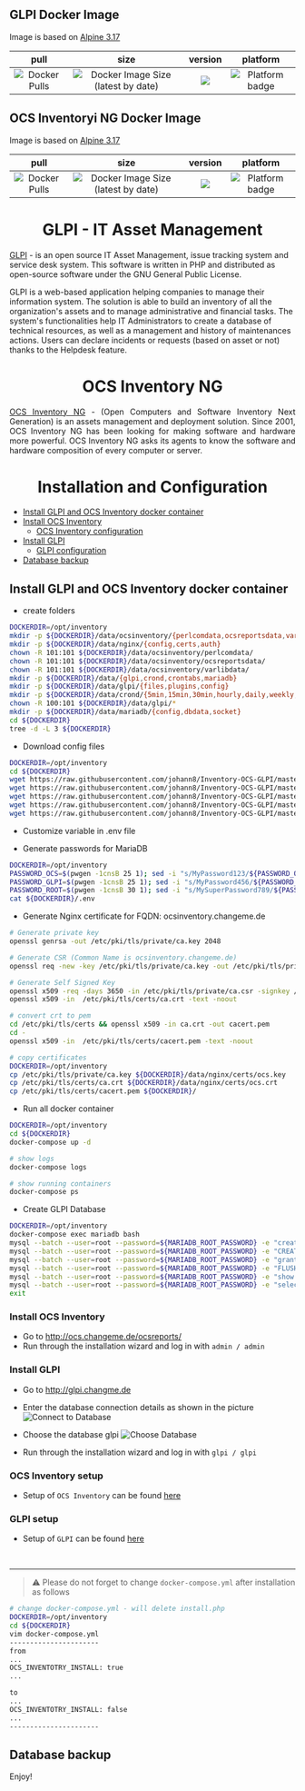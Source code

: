 ## GLPI Docker Image
Image is based on [Alpine 3.17](https://hub.docker.com/repository/docker/johann8/alpine-glpi/general)

| pull | size | version | platform |
|:---------------------------------:|:----------------------------------:|:--------------------------------:|:--------------------------------:|
| ![Docker Pulls](https://img.shields.io/docker/pulls/johann8/alpine-glpi?style=flat-square) | ![Docker Image Size (latest by date)](https://img.shields.io/docker/image-size/johann8/alpine-glpi/latest) | [![](https://img.shields.io/docker/v/johann8/alpine-glpi?sort=date)](https://hub.docker.com/r/johann8/alpine-glpi/tags "Version badge") | ![](https://img.shields.io/badge/platform-amd64-blue "Platform badge") |

## OCS Inventoryi NG Docker Image 
Image is based on [Alpine 3.17](https://hub.docker.com/repository/docker/johann8/alpine-ocs/general)

| pull | size | version | platform |
|:---------------------------------:|:----------------------------------:|:--------------------------------:|:--------------------------------:|
| ![Docker Pulls](https://img.shields.io/docker/pulls/johann8/alpine-ocs?style=flat-square) | ![Docker Image Size (latest by date)](https://img.shields.io/docker/image-size/johann8/alpine-ocs/latest) | [![](https://img.shields.io/docker/v/johann8/alpine-ocs?sort=date)](https://hub.docker.com/r/johann8/alpine-ocs/tags "Version badge") | ![](https://img.shields.io/badge/platform-amd64-blue "Platform badge") |


<h1 align="center">GLPI - IT Asset Management</h1>
<p align='justify'>

<a href="https://glpi-project.org">GLPI</a> - is an open source IT Asset Management, issue tracking system and service desk system. This software is written in PHP and distributed as open-source software under the GNU General Public License.

GLPI is a web-based application helping companies to manage their information system. The solution is able to build an inventory of all the organization's assets and to manage administrative and financial tasks. The system's functionalities help IT Administrators to create a database of technical resources, as well as a management and history of maintenances actions. Users can declare incidents or requests (based on asset or not) thanks to the Helpdesk feature.
</p>

<h1 align="center">OCS Inventory NG</h1>
<p align='justify'>
<a href="https://glpi-project.org">OCS Inventory NG</a> - (Open Computers and Software Inventory Next Generation) is an assets management and deployment solution.
Since 2001, OCS Inventory NG has been looking for making software and hardware more powerful.
OCS Inventory NG asks its agents to know the software and hardware composition of every computer or server.
</p>


<h1 align="center">Installation and Configuration</h1>

- [Install GLPI and OCS Inventory docker container](#install-glpi-and-ocs-Inventory-docker-container)
- [Install OCS Inventory](#install-ocs-inventory)
  - [OCS Inventory configuration](#ocs-inventory-setup)
- [Install GLPI](#install-glpi)
  - [GLPI configuration](#glpi-setup)
- [Database backup](#database-backup)

## Install GLPI and OCS Inventory docker container
- create folders

```bash
DOCKERDIR=/opt/inventory
mkdir -p ${DOCKERDIR}/data/ocsinventory/{perlcomdata,ocsreportsdata,varlibdata,httpdconfdata} 
mkdir -p ${DOCKERDIR}/data/nginx/{config,certs,auth}
chown -R 101:101 ${DOCKERDIR}/data/ocsinventory/perlcomdata/
chown -R 101:101 ${DOCKERDIR}/data/ocsinventory/ocsreportsdata/
chown -R 101:101 ${DOCKERDIR}/data/ocsinventory/varlibdata/
mkdir -p ${DOCKERDIR}/data/{glpi,crond,crontabs,mariadb}
mkdir -p ${DOCKERDIR}/data/glpi/{files,plugins,config}
mkdir -p ${DOCKERDIR}/data/crond/{5min,15min,30min,hourly,daily,weekly,monthly}
chown -R 100:101 ${DOCKERDIR}/data/glpi/*
mkdir -p ${DOCKERDIR}/data/mariadb/{config,dbdata,socket}
cd ${DOCKERDIR}
tree -d -L 3 ${DOCKERDIR}
```

- Download config files

```bash
DOCKERDIR=/opt/inventory
cd ${DOCKERDIR}
wget https://raw.githubusercontent.com/johann8/Inventory-OCS-GLPI/master/docker-compose.yml
wget https://raw.githubusercontent.com/johann8/Inventory-OCS-GLPI/master/docker-compose.override.yml
wget https://raw.githubusercontent.com/johann8/Inventory-OCS-GLPI/master/.env
wget https://raw.githubusercontent.com/johann8/Inventory-OCS-GLPI/master/assets/mariadb/config/my.cnf -P data/mariadb/config/
wget https://raw.githubusercontent.com/johann8/Inventory-OCS-GLPI/master/assets/nginx/config/ocsinventory.conf.template -P data/nginx/config
```

- Customize variable in .env file

- Generate passwords for MariaDB
```bash
DOCKERDIR=/opt/inventory
PASSWORD_OCS=$(pwgen -1cnsB 25 1); sed -i "s/MyPassword123/${PASSWORD_OCS}/" ${DOCKERDIR}/.env
PASSWORD_GLPI=$(pwgen -1cnsB 25 1); sed -i "s/MyPassword456/${PASSWORD_GLPI}/" ${DOCKERDIR}/.env 
PASSWORD_ROOT=$(pwgen -1cnsB 30 1); sed -i "s/MySuperPassword789/${PASSWORD_ROOT}/" ${DOCKERDIR}/.env
cat ${DOCKERDIR}/.env
```
- Generate Nginx certificate for FQDN: ocsinventory.changeme.de
```bash
# Generate private key
openssl genrsa -out /etc/pki/tls/private/ca.key 2048 

# Generate CSR (Common Name is ocsinventory.changeme.de)
openssl req -new -key /etc/pki/tls/private/ca.key -out /etc/pki/tls/private/ca.csr

# Generate Self Signed Key
openssl x509 -req -days 3650 -in /etc/pki/tls/private/ca.csr -signkey /etc/pki/tls/private/ca.key -out /etc/pki/tls/certs/ca.crt
openssl x509 -in  /etc/pki/tls/certs/ca.crt -text -noout

# convert crt to pem
cd /etc/pki/tls/certs && openssl x509 -in ca.crt -out cacert.pem
cd -
openssl x509 -in  /etc/pki/tls/certs/cacert.pem -text -noout

# copy certificates
DOCKERDIR=/opt/inventory
cp /etc/pki/tls/private/ca.key ${DOCKERDIR}/data/nginx/certs/ocs.key
cp /etc/pki/tls/certs/ca.crt ${DOCKERDIR}/data/nginx/certs/ocs.crt
cp /etc/pki/tls/certs/cacert.pem ${DOCKERDIR}/
```
- Run all docker container

```bash
DOCKERDIR=/opt/inventory
cd ${DOCKERDIR}
docker-compose up -d

# show logs
docker-compose logs

# show running containers
docker-compose ps
```
- Create GLPI Database
```bash
DOCKERDIR=/opt/inventory
docker-compose exec mariadb bash
mysql --batch --user=root --password=${MARIADB_ROOT_PASSWORD} -e "create database "${MARIADB_GLPI_DATABASE}" character set utf8mb4"
mysql --batch --user=root --password=${MARIADB_ROOT_PASSWORD} -e "CREATE USER "${MARIADB_GLPI_USER}""
mysql --batch --user=root --password=${MARIADB_ROOT_PASSWORD} -e "grant all on "${MARIADB_GLPI_DATABASE}".*  to '${MARIADB_GLPI_USER}'@'%' identified by '${MARIADB_GLPI_PASSWORD}'"
mysql --batch --user=root --password=${MARIADB_ROOT_PASSWORD} -e "FLUSH PRIVILEGES"
mysql --batch --user=root --password=${MARIADB_ROOT_PASSWORD} -e "show databases;"
mysql --batch --user=root --password=${MARIADB_ROOT_PASSWORD} -e "select Host,User,Password from mysql.user;"
exit
```
### Install OCS Inventory
- Go to http://ocs.changeme.de/ocsreports/
- Run through the installation wizard and log in with `admin / admin`

### Install GLPI
- Go to http://glpi.changme.de
- Enter the database connection details as shown in the picture
![Connect to Database](https://raw.githubusercontent.com/johann8/Inventory-OCS-GLPI/master/docs/assets/screenshots/GLPI_Database_Setup_1.PNG)
- Choose the database glpi
![Choose Database](https://raw.githubusercontent.com/johann8/Inventory-OCS-GLPI/master/docs/assets/screenshots/GLPI_Database_Setup_2.PNG)

- Run through the installation wizard and log in with `glpi / glpi`

### OCS Inventory setup
- Setup of `OCS Inventory` can be found [here](https://github.com/johann8/ocs-alpine)

### GLPI setup
- Setup of `GLPI` can be found [here](https://github.com/johann8/alpine-glpi)

</br>

---

> :warning: Please do not forget to change `docker-compose.yml` after installation as follows
```bash
# change docker-compose.yml - will delete install.php
DOCKERDIR=/opt/inventory
cd ${DOCKERDIR}
vim docker-compose.yml
----------------------
from
...
OCS_INVENTOTRY_INSTALL: true
...

to
...
OCS_INVENTOTRY_INSTALL: false
...
----------------------
```
## Database backup

Enjoy!
